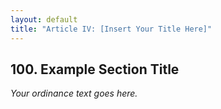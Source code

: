 ```yaml
---
layout: default
title: "Article IV: [Insert Your Title Here]"
---
```


## 100. Example Section Title

_Your ordinance text goes here._
